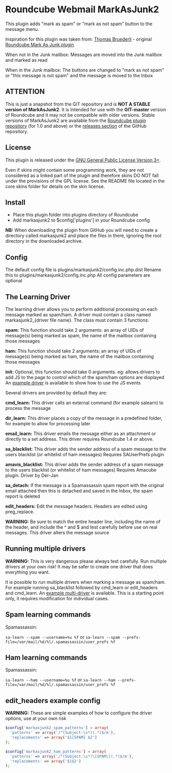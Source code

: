 Roundcube Webmail MarkAsJunk2
=============================
This plugin adds "mark as spam" or "mark as not spam" button to the message
menu.

Inspiration for this plugin was taken from:
[Thomas Bruederli][thomas] - original
[Roundcube Mark As Junk plugin][rcmaj]

When not in the Junk mailbox:
  Messages are moved into the Junk mailbox and marked as read

When in the Junk mailbox:
  The buttons are changed to "mark as not spam" or "this message is not spam"
  and the message is moved to the Inbox

ATTENTION
---------
This is just a snapshot from the GIT repository and is **NOT A STABLE version
of MarkAsJunk2**. It is Intended for use with the **GIT-master** version of
Roundcube and it may not be compatible with older versions. Stable versions of
MarkAsJunk2 are available from the [Roundcube plugin repository][rcplugrepo]
(for 1.0 and above) or the [releases section][releases] of the GitHub
repository.

License
-------
This plugin is released under the [GNU General Public License Version 3+][gpl].

Even if skins might contain some programming work, they are not considered
as a linked part of the plugin and therefore skins DO NOT fall under the
provisions of the GPL license. See the README file located in the core skins
folder for details on the skin license.

Install
-------
* Place this plugin folder into plugins directory of Roundcube
* Add markasjunk2 to $config['plugins'] in your Roundcube config

**NB:** When downloading the plugin from GitHub you will need to create a
directory called markasjunk2 and place the files in there, ignoring the root
directory in the downloaded archive.

Config
------
The default config file is plugins/markasjunk2/config.inc.php.dist
Rename this to plugins/markasjunk2/config.inc.php
All config parameters are optional

The Learning Driver
-------------------
The learning driver allows you to perform additional processing on each message
marked as spam/ham. A driver must contain a class named markasjunk2_{driver
file name}. The class must contain 3 functions:

**spam:** This function should take 2 arguments: an array of UIDs of message(s)
being marked as spam, the name of the mailbox containing those messages

**ham:** This function should take 2 arguments: an array of UIDs of message(s)
being marked as ham, the name of the mailbox containing those messages

**init:** Optional, this function should take 0 arguments. eg: allows drivers
to add JS to the page to control which of the spam/ham options are displayed
An [example driver][jsevents] is available to show how to use the JS events

Several drivers are provided by default they are:

**cmd_learn:** This driver calls an external command (for example salearn) to
process the message

**dir_learn:** This driver places a copy of the message in a predefined folder,
for example to allow for processing later

**email_learn:** This driver emails the message either as an attachment or
directly to a set address. This driver requires Roundcube 1.4 or above.

**sa_blacklist:** This driver adds the sender address of a spam message to the
users blacklist (or whitelist of ham messages) Requires SAUserPrefs plugin

**amavis_blacklist:** This driver adds the sender address of a spam message to
the users blacklist (or whitelist of ham messages) Requires Amacube plugin.
Driver by Der-Jan

**sa_detach:** If the message is a Spamassassin spam report with the original
email attached then this is detached and saved in the Inbox, the spam report is
deleted

**edit_headers:** Edit the message headers. Headers are edited using
preg_replace.

**WARNING:** Be sure to match the entire header line, including the name of the
header, and include the ^ and $ and test carefully before use on real messages.
This driver alters the message source

Running multiple drivers
------------------------
**WARNING:** This is very dangerous please always test carefully. Run multiple
drivers at your own risk! It may be safer to create one driver that does
everything you want.

It is possible to run multiple drivers when marking a message as spam/ham. For
example running sa_blacklist followed by cmd_learn or edit_headers and
cmd_learn. An [example multi-driver][multidriver] is available. This is a
starting point only, it requires modification for individual cases.

Spam learning commands
----------------------
Spamassassin:

```sa-learn --spam --username=%u %f``` or
```sa-learn --spam --prefs-file=/var/mail/%d/%l/.spamassassin/user_prefs %f```

Ham learning commands
---------------------
Spamassassin:

```sa-learn --ham --username=%u %f``` or
```sa-learn --ham --prefs-file=/var/mail/%d/%l/.spamassassin/user_prefs %f```

edit_headers example config
---------------------------
**WARNING:** These are simple examples of how to configure the driver options,
use at your own risk

```php
$config['markasjunk2_spam_patterns'] = array(
  'patterns' => array('/^(Subject:\s*)(.*)$/m'),
  'replacements' => array('$1[SPAM] $2')
);
```

```php
$config['markasjunk2_ham_patterns'] = array(
  'patterns' => array('/^(Subject:\s*)\[SPAM\](.*)$/m'),
  'replacements' => array('$1$2')
);
```

[thomas]: mailto:roundcube@gmail.com
[rcmaj]: http://github.com/roundcube/roundcubemail/tree/master/plugins/markasjunk
[rcplugrepo]: http://plugins.roundcube.net/packages/johndoh/markasjunk2
[releases]: http://github.com/JohnDoh/Roundcube-Plugin-Mark-as-Junk-2/releases
[gpl]: http://www.gnu.org/licenses/gpl.html
[multidriver]: http://gist.github.com/JohnDoh/8173505
[jsevents]: http://gist.github.com/JohnDoh/37ab8610f9fa63052197c89e5ef89266